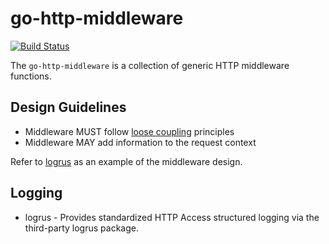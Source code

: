 # go-http-middleware

[![Build Status](https://drone.corp.mongodb.com/api/badges/kanopy-platform/go-http-middleware/status.svg)](https://drone.corp.mongodb.com/kanopy-platform/go-http-middleware)

The `go-http-middleware` is a collection of generic HTTP middleware functions.

## Design Guidelines

* Middleware MUST follow [loose coupling](https://en.wikipedia.org/wiki/Loose_coupling) principles
* Middleware MAY add information to the request context

Refer to [logrus](./logging/logrus.go) as an example of the middleware design.

## Logging

* logrus - Provides standardized HTTP Access structured logging via the third-party logrus package.
